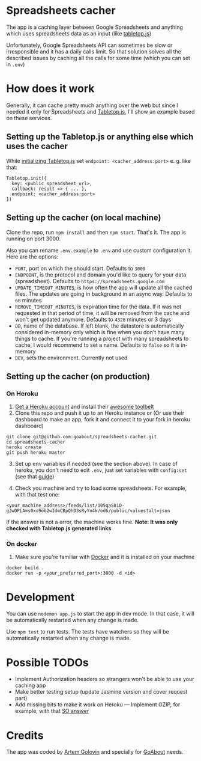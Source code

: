 # Spreadsheets cacher

The app is a caching layer between Google Spreadsheets and anything which uses spreadsheets data as an input (like [tabletop.js](https://github.com/jsoma/tabletop))

Unfortunately, Google Spreadsheets API can sometimes be slow or irresponsible and it has a daily calls limit. So that solution solves all the described issues by caching all the calls for some time (which you can set in `.env`)

# How does it work

Generally, it can cache pretty much anything over the web but since I needed it only for Spreadsheets and [Tabletop.js](https://github.com/jsoma/tabletop), I'll show an example based on these services.

## Setting up the Tabletop.js or anything else which uses the cacher
While [initializing Tabletop.js](https://github.com/jsoma/tabletop#tabletop-initialization) set `endpoint: <cacher_address:port>` e. g. like that:

```
Tabletop.init({
  key: <public_spreadsheet_url>,
  callback: result => { ... },
  endpoint: <cacher_address:port>
})
```

## Setting up the cacher (on local machine)

Clone the repo, run `npm install` and then `npm start`. That's it. The app is running on port 3000.

Also you can rename `.env.example` to `.env` and use custom configuration it. Here are the options:

- `PORT`, port on which the should start. Defaults to `3000`
- `ENDPOINT`, is the protocol and domain you'd like to query for your data (spreadsheet). Defaults to `https://spreadsheets.google.com`
- `UPDATE_TIMEOUT_MINUTES`, is how often the app will update all the cached files. The updates are going in background in an async way. Defaults to `60` minutes
- `REMOVE_TIMEOUT_MINUTES`, is expiration time for the data. If it was not requested in that period of time, it will be removed from the cache and won't get updated anymore. Defaults to `4320` minutes or 3 days
- `DB`, name of the database. If left blank, the datastore is automatically considered in-memory only which is fine when you don't have many things to cache. If you're running a project with many spreadsheets to cache, I would recommend to set a name. Defaults to `false` so it is in-memory
- `DEV`, sets the environment. Currently not used

## Setting up the cacher (on production)

### On Heroku

1. [Get a Heroku account](https://devcenter.heroku.com/articles/quickstart) and install their [awesome toolbelt](https://toolbelt.heroku.com)
2. Clone this repo and push it up to an Heroku instance or (Or use their dashboard to make an app, fork it and connect it to your fork in heroku dashboard)

```
git clone git@github.com:goabout/spreadsheets-cacher.git
cd spreadsheets-cacher
heroku create
git push heroku master
```

3. Set up env variables if needed (see the section above). In case of heroku, you don't need to edit `.env`, just set variables with `config:set` (see that [guide](https://devcenter.heroku.com/articles/nodejs-support#customizing-the-build-process))

4. Check you machine and try to load some spreadsheets. For example, with that test one:

```
<your_machine_address>/feeds/list/105qaS81D-gJwDPLAms0xo9ob2wIdmCBpQhD3sRyYn4k/od6/public/values?alt=json
```

If the answer is not a error, the machine works fine.
**Note: It was only checked with Tabletop.js generated links**

### On docker
1. Make sure you're familiar with [Docker](https://www.docker.com/) and it is installed on your machine
```
docker build .
docker run -p <your_preferred_port>:3000 -d <id>
```


# Development
You can use `nodemon app.js` to start the app in dev mode. In that case, it will be automatically restarted when any change is made.

Use `npm test` to run tests. The tests have watchers so they will be automatically restarted when any change is made.

# Possible TODOs
- Implement Authorization headers so strangers won't be able to use your caching app
- Make better testing setup (update Jasmine version and cover request part)
- Add missing bits to make it work on Heroku
— Implement GZIP, for example, with that [SO answer](http://stackoverflow.com/questions/10207762/how-to-use-request-or-http-module-to-read-gzip-page-into-a-string/10603029#10603029)

# Credits

The app was coded by [Artem Golovin](https://www.linkedin.com/in/artemgolovin) and specially for [GoAbout](https://goabout.com/) needs.
